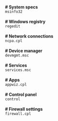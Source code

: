 **# System specs**<br>
`msinfo32`<br>
<br>
**# Windows registry**<br>
`regedit`<br>
<br>
**# Network connections**<br>
`ncpa.cpl`<br>
<br>
**# Device manager**<br>
`devmgmt.msc`<br>
<br>
**# Services**<br>
`services.msc`<br>
<br>
**# Apps**<br>
`appwiz.cpl`<br>
<br>
**# Control panel**<br>
`control`<br>
<br>
**# Firewall settings**<br>
`firewall.cpl`<br>
